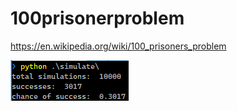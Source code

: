 # 100prisonerproblem

https://en.wikipedia.org/wiki/100_prisoners_problem

![image](screenshot.png)
